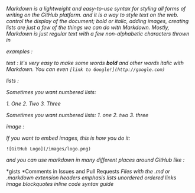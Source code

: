 *Markdown is a lightweight and easy-to-use syntax for styling all forms of writing on the GitHub platform.
and it is a way to style text on the web. control the display of the document;  bold or italic, adding images, creating lists are just a few of the things we can do with Markdown. Mostly, Markdown is just regular text with a few non-alphabetic characters thrown in*

*examples :*

*text :*
*It's very easy to make some words **bold** and other words *italic* with Markdown. You can even `[link to Google!](http://google.com)`*

*lists :*

*Sometimes you want numbered lists:*

*1. One*
*2. Two*
*3. Three*

*Sometimes you want numbered lists:*
*1. one*
*2. two*
*3. three*

*image :*

*If you want to embed images, this is how you do it:*

`![GitHub Logo](/images/logo.png)`
 

*and you can use markdown in many different places around GitHub like :*

*gists
*Comments in Issues and Pull Requests
*Files with the .md or .markdown extension*
*headers*
*emphasis*
*lists*
*unordered*
*ordered* 
*links*
*image*
*blockquotes*
*inline code*
*syntax guide*